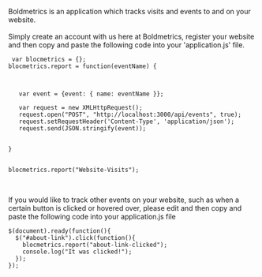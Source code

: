 <p class="jumbotron"> Boldmetrics is an application which tracks visits and events to and on your website.<br><br>
    Simply create an account with us here at Boldmetrics, register your website and then copy and paste the following code into your 'application.js' file.</p>


<pre><code> var blocmetrics = {};
blocmetrics.report = function(eventName) {
   


   var event = {event: { name: eventName }};

   var request = new XMLHttpRequest();
   request.open("POST", "http://localhost:3000/api/events", true);
   request.setRequestHeader('Content-Type', 'application/json');
   request.send(JSON.stringify(event));


}


blocmetrics.report("Website-Visits");</code></pre>
<br>
<p class="jumbotron"> If you would like to track other events on your website, such as when a certain button is clicked or hovered over, please edit and then copy and paste the following code into your application.js file</p>
<pre><code>$(document).ready(function(){
  $("#about-link").click(function(){
    blocmetrics.report("about-link-clicked");
    console.log("It was clicked!");
  });
});</code></pre>